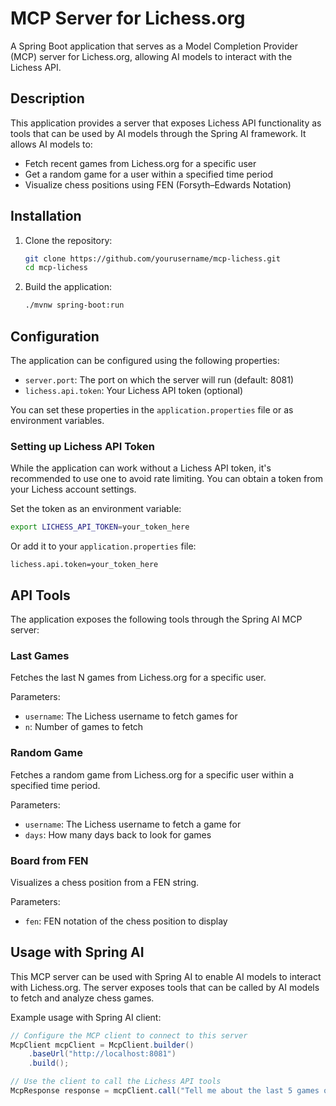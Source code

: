 # MCP Server for Lichess.org

A Spring Boot application that serves as a Model Completion Provider (MCP) server for Lichess.org, allowing AI models to interact with the Lichess API.

## Description

This application provides a server that exposes Lichess API functionality as tools that can be used by AI models through the Spring AI framework. It allows AI models to:

- Fetch recent games from Lichess.org for a specific user
- Get a random game for a user within a specified time period
- Visualize chess positions using FEN (Forsyth–Edwards Notation)


## Installation

1. Clone the repository:
   ```bash
   git clone https://github.com/yourusername/mcp-lichess.git
   cd mcp-lichess
   ```

2. Build the application:
   ```bash
   ./mvnw spring-boot:run
   ```

## Configuration

The application can be configured using the following properties:

- `server.port`: The port on which the server will run (default: 8081)
- `lichess.api.token`: Your Lichess API token (optional)

You can set these properties in the `application.properties` file or as environment variables.

### Setting up Lichess API Token

While the application can work without a Lichess API token, it's recommended to use one to avoid rate limiting. You can obtain a token from your Lichess account settings.

Set the token as an environment variable:
```bash
export LICHESS_API_TOKEN=your_token_here
```

Or add it to your `application.properties` file:
```properties
lichess.api.token=your_token_here
```

## API Tools

The application exposes the following tools through the Spring AI MCP server:

### Last Games

Fetches the last N games from Lichess.org for a specific user.

Parameters:
- `username`: The Lichess username to fetch games for
- `n`: Number of games to fetch

### Random Game

Fetches a random game from Lichess.org for a specific user within a specified time period.

Parameters:
- `username`: The Lichess username to fetch a game for
- `days`: How many days back to look for games

### Board from FEN

Visualizes a chess position from a FEN string.

Parameters:
- `fen`: FEN notation of the chess position to display

## Usage with Spring AI

This MCP server can be used with Spring AI to enable AI models to interact with Lichess.org. The server exposes tools that can be called by AI models to fetch and analyze chess games.

Example usage with Spring AI client:
```java
// Configure the MCP client to connect to this server
McpClient mcpClient = McpClient.builder()
    .baseUrl("http://localhost:8081")
    .build();

// Use the client to call the Lichess API tools
McpResponse response = mcpClient.call("Tell me about the last 5 games of user 'DrNykterstein'");
```
